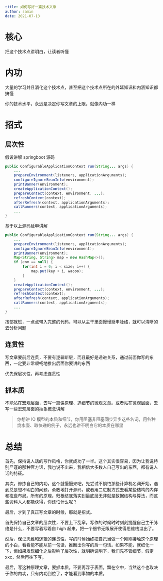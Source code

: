 ```yaml
title: 如何写好一篇技术文章
author: samin
date: 2021-07-13
```

# 核心

把这个技术点讲明白，让读者听懂

# 内功

大量的学习并且消化这个技术点，甚至把这个技术点所在的外延知识和内涵知识都搞懂

你的技术水平，永远是决定你写文章的上限，就像内功一样

# 招式

## 层次性

假设讲解 springboot 源码

```java
public ConfigurableApplicationContext run(String... args) {
    ...
    prepareEnvironment(listeners, applicationArguments);
    configureIgnoreBeanInfo(environment);
    printBanner(environment);
    createApplicationContext();
    prepareContext(context, environment, ...);
    refreshContext(context);
    afterRefresh(context, applicationArguments);
    callRunners(context, applicationArguments);
    ...
}
```

基于以上源码延申讲解

```java
public ConfigurableApplicationContext run(String... args) {
    ...
    prepareEnvironment(listeners, applicationArguments);
    configureIgnoreBeanInfo(environment);
    printBanner(environment);
    Map<String, String> map = new HashMap<>();
    if (env == null) {
        for(int i = 0; i < size; i++) {
            map.put(key + i, waooo);
        }
    }
    createApplicationContext();
    prepareContext(context, environment, ...);
    refreshContext(context);
    afterRefresh(context, applicationArguments);
    callRunners(context, applicationArguments);
    ...
}
```

按部就班，一点点带入完整的代码，可以从主干里面慢慢延申脉络，就可以清晰的去分析问题

## 连贯性

写文章要前后连贯，不要有逻辑断层，而且最好是递进关系，通过前面你写的东西，一定要非常顺畅地推出后面你要讲的东西

优先保层次性，再考虑连贯性

## 抓本质

不能站在宏观层面，去写一篇讲原理、追细节的微观文章。或者站在微观层面，去写一些宏观层面的抽象概念讲解

> 你想讲 IO 模型的本质和细节，你用阻塞非阻塞同步异步这些名词，用各种烧水壶、取快递的例子，永远也讲不明白它的本质在哪里

# 总结

首先，保持说人话的写作风格，你就成功了一半。这个其实很容易，因为让我说特别严谨的那种官方话，我也说不出来，我相信大多数人自己写出的东西，都有说人话的特征。

其次，修炼自己的内功，这个就慢慢来吧，先尝试不惧怕那些计算机名词开始，遇到总是想不明白的问题，勇敢地打开源码，或者用二进制方式去看某些结构的内存和磁盘布局。所有的原理，归根结底落实到最底层无非就是数据结构与算法，而这些资料人人都能获得，你还怕什么呢？

最后，才到了真正写文章的时候，那就是招式。

首先保持自己文章的层次性，不要上下乱窜，写作的时候时时刻刻提醒自己主干脉络是什么，不要写着写着自 high 起来，把一个细节无限展开使得思维栈溢出了。

然后，保证思维和逻辑的连贯性，写的时候始终把自己当做一个刚刚接触这个原理的小白，看看能不能从前一句话，推断出你写的后一句话。如果不能，就细化一下，但如果发现细化之后影响了层次性，就明确说明下，我们先不管细节，假定 xxx，然后再往下写。

最后，写这种原理文章，要抓本质，不要再浮于表面，飘在空中，当然这个也取决于你的内功，只有内功到位了，才能看到事物的本质。